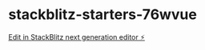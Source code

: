 # stackblitz-starters-76wvue

[Edit in StackBlitz next generation editor ⚡️](https://stackblitz.com/~/github.com/Ashley855/stackblitz-starters-76wvue)